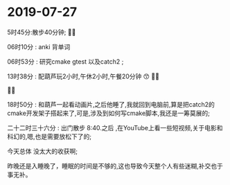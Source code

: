 # 2019-07-27

5时45分:散步40分钟; :walking_man:

06时10分 : anki 背单词

06时53分 : 研究cmake  gtest 以及catch2 ; 

13时38分 : 配葫芦玩2小时,午休2小时,午餐20分钟 :kissing_smiling_eyes: :baguette_bread::kiss:

🎈🥐



18时50分 : 和葫芦一起看动画片,之后他睡了,我就回到电脑前,算是把catch2的cmake开发架子搭起来了,可是,涉及到如何写cmake脚本,我还是一筹莫展的;



二十二时三十六分 : 出门散步 8:40.之后 ,在YouTube上看一些短视频,关于电影和科幻的,嗯,也是需要放松下了的;

今天总体 没太大的收获啊;



昨晚还是入睡晚了，睡眠的时间是不够的,这也导致今天整个人有些迷糊,补交也于事无补。

